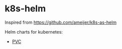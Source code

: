 # k8s-helm
Inspired from https://github.com/ameijer/k8s-as-helm

Helm charts for kubernetes:

* [PVC](https://github.com/Codiway-com/k8s-helm/tree/master/charts/pvc)